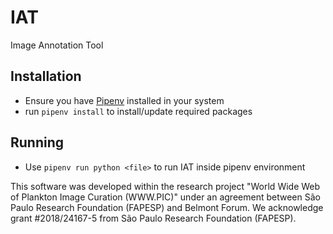 # IAT
Image Annotation Tool

## Installation

- Ensure you have [Pipenv](https://pipenv.pypa.io/) installed in your system
- run `pipenv install` to install/update required packages

## Running
- Use `pipenv run python <file>` to run IAT inside pipenv environment

This software was developed within the research project "World Wide Web of Plankton Image Curation (WWW.PIC)" under an agreement between São Paulo Research Foundation (FAPESP) and Belmont Forum.
We acknowledge grant #2018/24167-5 from São Paulo Research Foundation (FAPESP).
